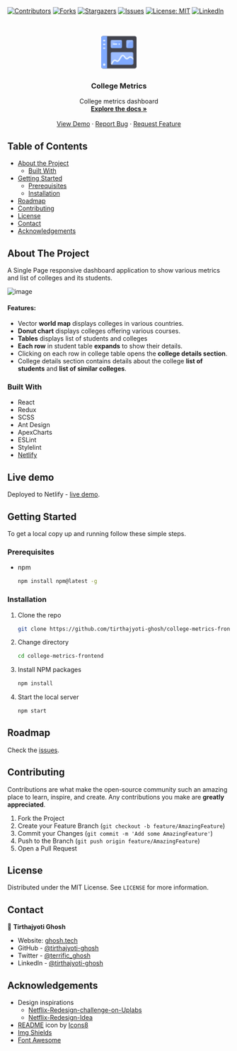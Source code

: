 [![Contributors][contributors-shield]][contributors-url]
[![Forks][forks-shield]][forks-url]
[![Stargazers][stars-shield]][stars-url]
[![Issues][issues-shield]][issues-url]
[![License: MIT][license-shield]][license-url]
[![LinkedIn][linkedin-shield]][linkedin-url]



<!-- PROJECT LOGO -->
<br />
<p align="center">
  <a href="https://github.com/tirthajyoti-ghosh/college-metrics-frontend">
    <img src="./public/icon.png" alt="Logo" width="80" height="80">
  </a>

  <h3 align="center">College Metrics</h3>

  <p align="center">
    College metrics dashboard
    <br />
    <a href="https://github.com/tirthajyoti-ghosh/college-metrics-frontend"><strong>Explore the docs »</strong></a>
    <br />
    <br />
    <a href="https://college-metrics-frontend.netlify.app/">View Demo</a>
    ·
    <a href="https://github.com/tirthajyoti-ghosh/college-metrics-frontend/issues">Report Bug</a>
    ·
    <a href="https://github.com/tirthajyoti-ghosh/college-metrics-frontend/issues">Request Feature</a>
  </p>
</p>

<!-- TABLE OF CONTENTS -->
## Table of Contents

* [About the Project](#about-the-project)
  * [Built With](#built-with)
* [Getting Started](#getting-started)
  * [Prerequisites](#prerequisites)
  * [Installation](#installation)
* [Roadmap](#roadmap)
* [Contributing](#contributing)
* [License](#license)
* [Contact](#contact)
* [Acknowledgements](#acknowledgements)

<!-- ABOUT THE PROJECT -->
## About The Project

A Single Page responsive dashboard application to show various metrics and list of colleges and its students.

![image](https://user-images.githubusercontent.com/57726348/141692086-aeccc6a0-161e-4732-ba94-a91c6d90b993.png)

#### Features:

* Vector **world map** displays colleges in various countries.
* **Donut chart** displays colleges offering various courses.
* **Tables** displays list of students and colleges
* **Each row** in student table **expands** to show their details.
* Clicking on each row in college table opens the **college details section**.
* College details section contains details about the college **list of students** and **list of similar colleges**.

### Built With

* React
* Redux
* SCSS
* Ant Design
* ApexCharts
* ESLint
* Stylelint
* [Netlify](https://college-metrics-frontend.netlify.app/)

## Live demo

Deployed to Netlify - [live demo](https://college-metrics-frontend.netlify.app/).

<!-- GETTING STARTED -->
## Getting Started

To get a local copy up and running follow these simple steps.

### Prerequisites

* npm

    ```sh
    npm install npm@latest -g
    ```

### Installation

1. Clone the repo

    ```sh
    git clone https://github.com/tirthajyoti-ghosh/college-metrics-frontend.git
    ```

2. Change directory

    ```sh
    cd college-metrics-frontend
    ```

3. Install NPM packages

    ```sh
    npm install
    ```

4. Start the local server

    ```sh
    npm start
    ```

<!-- ROADMAP -->
## Roadmap

Check the [issues](https://github.com/tirthajyoti-ghosh/college-metrics-frontend/issues).

<!-- CONTRIBUTING -->
## Contributing

Contributions are what make the open-source community such an amazing place to learn, inspire, and create. Any contributions you make are **greatly appreciated**.

1. Fork the Project
2. Create your Feature Branch (`git checkout -b feature/AmazingFeature`)
3. Commit your Changes (`git commit -m 'Add some AmazingFeature'`)
4. Push to the Branch (`git push origin feature/AmazingFeature`)
5. Open a Pull Request

<!-- LICENSE -->
## License

Distributed under the MIT License. See `LICENSE` for more information.

<!-- CONTACT -->
## Contact

👤 **Tirthajyoti Ghosh**

- Website: [ghosh.tech](https://ghosh.tech)
- GitHub - [@tirthajyoti-ghosh](https://github.com/tirthajyoti-ghosh)
- Twitter - [@terrific_ghosh](https://twitter.com/terrific_ghosh)
- LinkedIn - [@tirthajyoti-ghosh](https://www.linkedin.com/in/tirthajyoti-ghosh/)

<!-- ACKNOWLEDGEMENTS -->
## Acknowledgements

* Design inspirations
  * [Netflix-Redesign-challenge-on-Uplabs](https://dribbble.com/shots/5093535-Netflix-Redesign-challenge-on-Uplabs)
  * [Netflix-Redesign-Idea](https://dribbble.com/shots/5253521-Netflix-Redesign-Idea)
* <a target="_blank" href="https://icons8.com/icon/L3XGRyn8guY7/dashboard">README</a> icon by <a target="_blank" href="https://icons8.com">Icons8</a>
* [Img Shields](https://shields.io)
* [Font Awesome](https://fontawesome.com)

<!-- MARKDOWN LINKS & IMAGES -->
<!-- https://www.markdownguide.org/basic-syntax/#reference-style-links -->
[contributors-shield]: https://img.shields.io/github/contributors/tirthajyoti-ghosh/college-metrics-frontend.svg?style=flat-square
[contributors-url]: https://github.com/tirthajyoti-ghosh/college-metrics-frontend/graphs/contributors
[forks-shield]: https://img.shields.io/github/forks/tirthajyoti-ghosh/college-metrics-frontend.svg?style=flat-square
[forks-url]: https://github.com/tirthajyoti-ghosh/college-metrics-frontend/network/members
[stars-shield]: https://img.shields.io/github/stars/tirthajyoti-ghosh/college-metrics-frontend.svg?style=flat-square
[stars-url]: https://github.com/tirthajyoti-ghosh/college-metrics-frontend/stargazers
[issues-shield]: https://img.shields.io/github/issues/tirthajyoti-ghosh/college-metrics-frontend.svg?style=flat-square
[issues-url]: https://github.com/tirthajyoti-ghosh/college-metrics-frontend/issues
[license-shield]: https://img.shields.io/badge/License-MIT-yellow.svg
[license-url]: https://github.com/tirthajyoti-ghosh/college-metrics-frontend/blob/development/LICENSE
[linkedin-shield]: https://img.shields.io/badge/-LinkedIn-black.svg?style=flat-square&logo=linkedin&colorB=555
[linkedin-url]: https://www.linkedin.com/in/tirthajyoti-ghosh/